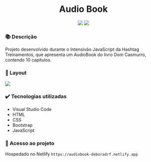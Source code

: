 <h1 align="center">Audio Book</h1>
<p align="center">
  <img src="https://img.shields.io/badge/STATUS-CONCLUIDO-green?style=plastic">
  <img src="https://img.shields.io/github/stars/deboradrf?style=social">
</p>

### 📚 Descrição
Projeto desenvolvido durante o Intensivão JavaScript da Hashtag Treinamentos, que apresenta um AudioBook do livro Dom Casmurro, contendo 10 capítulos.

### 🎨 Layout
<img src="https://github.com/deboradrf/audiobook/assets/130398684/6b316dae-7359-4bf1-b838-20653a41c46c">

### ✔️ Tecnologias utilizadas
- Visual Studio Code
- HTML
- CSS
- Bootstrap
- JavaScript

### 📁 Acesso ao projeto
Hospedado no Netlify `https://audiobook-deboradrf.netlify.app`

